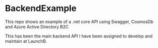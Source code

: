 # BackendExample
This repo shows an example of a .net core API using Swagger, CosmosDb and Azure Active Directory B2C

This has been the main backend API I have been assigned to develop and maintain at LaunchB.
